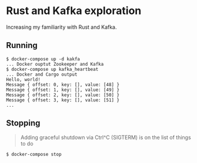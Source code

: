 # Rust and Kafka exploration

Increasing my familiarity with Rust and Kafka.

## Running

```
$ docker-compose up -d kakfa
... Docker ouptut Zookeeper and Kafka
$ docker-compose up kafka_heartbeat
... Docker and Cargo output
Hello, world!
Message { offset: 0, key: [], value: [48] }
Message { offset: 1, key: [], value: [49] }
Message { offset: 2, key: [], value: [50] }
Message { offset: 3, key: [], value: [51] }
...
```

## Stopping

> Adding graceful shutdown via Ctrl^C (SIGTERM) is on the list of things to do

```
$ docker-compose stop
```
